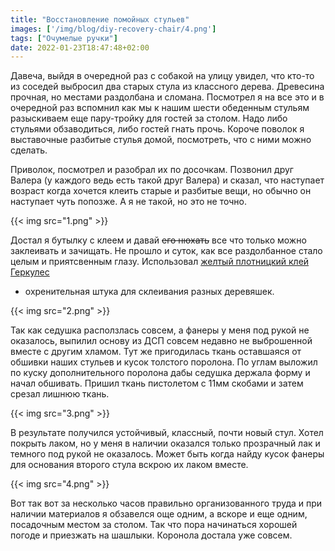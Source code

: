 ```yaml
---
title: "Восстановление помойных стульев"
images: ['/img/blog/diy-recovery-chair/4.png']
tags: ["Очумелые ручки"]
date: 2022-01-23T18:47:48+02:00
---
```


Давеча, выйдя в очередной раз с собакой на улицу увидел, что кто-то из соседей выбросил два старых стула из классного
дерева. Древесина прочная, но местами раздолбана и сломана. Посмотрел я на все это и в очередной раз вспомнил как мы к
нашим шести обеденным стульям разыскиваем еще пару-тройку для гостей за столом. Надо либо стульями обзаводиться, либо
гостей гнать прочь. Короче поволок я выставочные разбитые стулья домой, посмотреть, что с ними можно сделать.

<!--more-->

Приволок, посмотрел и разобрал их по досочкам. Позвонил друг Валера (у каждого ведь есть такой друг Валера) и сказал,
что наступает возраст когда хочется клеить старые и разбитые вещи, но обычно он наступает чуть попозже. А я не такой, но
это не точно.

{{< img src="1.png" >}}

Достал я бутылку с клеем и давай ~~его нюхать~~ все что только можно заклеивать и зачищать. Не прошло и суток, как все
раздолбанное стало целым и приятсвенным глазу.
Использовал [желтый плотницкий клей Геркулес](https://yac.co.il/product/%d7%93%d7%91%d7%a7-%d7%a0%d7%92%d7%a8%d7%99%d7%9d-%d7%9e%d7%a7%d7%a6%d7%95%d7%a2%d7%99-%d7%a6%d7%94%d7%95%d7%91/)
- охренительная штука для склеивания разных деревяшек.

{{< img src="2.png" >}}

Так как седушка расползлась совсем, а фанеры у меня под рукой не оказалось, выпилил основу из ДСП совсем недавно не
выброшенной вместе с другим хламом. Тут же пригодилась ткань оставшаяся от обшивки наших стульев и кусок толстого
поролона. По углам выложил по куску дополнительного поролона дабы седушка держала форму и начал обшивать. Пришил ткань
пистолетом с 11мм скобами и затем срезал лишнюю ткань.

{{< img src="3.png" >}}

В результате получился устойчивый, классный, почти новый стул. Хотел покрыть лаком, но у меня в наличии оказался только
прозрачный лак и темного под рукой не оказалось. Может быть когда найду кусок фанеры для основания второго стула вскрою
их лаком вместе.

{{< img src="4.png" >}}

Вот так вот за несколько часов правильно организованного труда и при наличии материалов я обзавелся още одним, а вскоре
и еще одним, посадочным местом за столом. Так что пора начинаться хорошей погоде и приезжать на шашлыки. Коронола
достала уже совсем.
